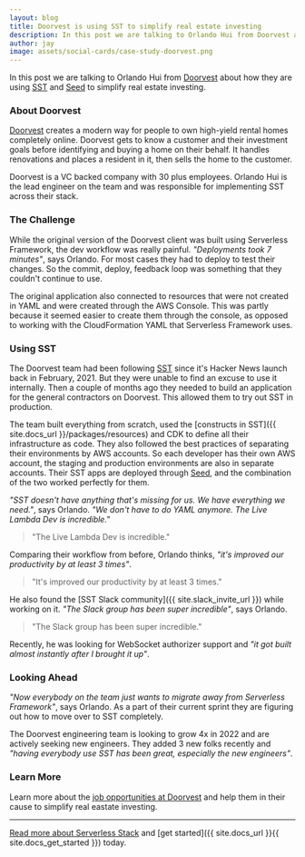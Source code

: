 ```yaml
---
layout: blog
title: Doorvest is using SST to simplify real estate investing
description: In this post we are talking to Orlando Hui from Doorvest about how they are using SST and Seed to simplify real estate investing.
author: jay
image: assets/social-cards/case-study-doorvest.png
---
```


In this post we are talking to Orlando Hui from [Doorvest](https://doorvest.com) about how they are using [SST](/) and [Seed](https://seed.run) to simplify real estate investing.


### About Doorvest

[Doorvest](https://doorvest.com) creates a modern way for people to own high-yield rental homes completely online. Doorvest gets to know a customer and their investment goals before identifying and buying a home on their behalf. It handles renovations and places a resident in it, then sells the home to the customer.

Doorvest is a VC backed company with 30 plus employees. Orlando Hui is the lead engineer on the team and was responsible for implementing SST across their stack.

### The Challenge

While the original version of the Doorvest client was built using Serverless Framework, the dev workflow was really painful. _"Deployments took 7 minutes"_, says Orlando. For most cases they had to deploy to test their changes. So the commit, deploy, feedback loop was something that they couldn't continue to use.

The original application also connected to resources that were not created in YAML and were created through the AWS Console. This was partly because it seemed easier to create them through the console, as opposed to working with the CloudFormation YAML that Serverless Framework uses.

### Using SST

The Doorvest team had been following [SST](/) since it's Hacker News launch back in February, 2021. But they were unable to find an excuse to use it internally. Then a couple of months ago they needed to build an application for the general contractors on Doorvest. This allowed them to try out SST in production.

The team built everything from scratch, used the [constructs in SST]({{ site.docs_url }}/packages/resources) and CDK to define all their infrastructure as code. They also followed the best practices of separating their environments by AWS accounts. So each developer has their own AWS account, the staging and production environments are also in separate accounts. Their SST apps are deployed through [Seed](https://seed.run), and the combination of the two worked perfectly for them.

_"SST doesn't have anything that's missing for us. We have everything we need."_, says Orlando. _"We don't have to do YAML anymore. The Live Lambda Dev is incredible."_

> "The Live Lambda Dev is incredible."

Comparing their workflow from before, Orlando thinks, _"it's improved our productivity by at least 3 times"_.

> "It's improved our productivity by at least 3 times."
> 

He also found the [SST Slack community]({{ site.slack_invite_url }}) while working on it. _"The Slack group has been super incredible"_, says Orlando.

> "The Slack group has been super incredible."

Recently, he was looking for WebSocket authorizer support and _"it got built almost instantly after I brought it up"_.

### Looking Ahead

_"Now everybody on the team just wants to migrate away from Serverless Framework"_, says Orlando. As a part of their current sprint they are figuring out how to move over to SST completely.

The Doorvest engineering team is looking to grow 4x in 2022 and are actively seeking new engineers. They added 3 new folks recently and _"having everybody use SST has been great, especially the new engineers"_.

### Learn More

Learn more about the [job opportunities at Doorvest](https://www.builtinsf.com/company/doorvest) and help them in their cause to simplify real eastate investing.

---

[Read more about Serverless Stack](/) and [get started]({{ site.docs_url }}{{ site.docs_get_started }}) today.
